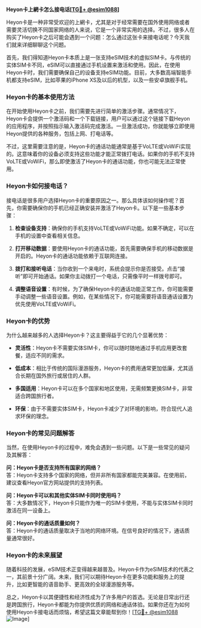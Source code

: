 **Heyon卡上網卡怎么接电话[[TG💪+ @esim1088](https://t.me/s/esim1088)]**

Heyon卡是一种非常受欢迎的上網卡，尤其是对于经常需要在国外使用网络或者需要灵活切换不同国家网络的人来说，它是一个非常实用的选择。不过，很多人在购买了Heyon卡之后可能会遇到一个问题：怎么通过这张卡来接电话呢？今天我们就来详细聊聊这个问题。

首先，我们得知道Heyon卡本质上是一张支持eSIM技术的虚拟SIM卡。与传统的实体SIM卡不同，eSIM可以直接通过手机设置来激活和使用。因此，在使用Heyon卡时，我们需要确保自己的设备支持eSIM功能。目前，大多数高端智能手机都支持eSIM，比如苹果的iPhone XS及以后的机型，以及一些安卓旗舰手机。

### Heyon卡的基本使用方法

在开始使用Heyon卡之前，我们需要先进行简单的激活步骤。通常情况下，Heyon卡会提供一个激活码和一个下载链接，用户可以通过这个链接下载Heyon的应用程序，并按照指示输入激活码完成激活。一旦激活成功，你就能够立即使用Heyon提供的各种服务，包括上网、打电话等。

不过，这里需要注意的是，Heyon卡的通话功能通常是基于VoLTE或VoWiFi实现的。这意味着你的设备必须支持这些功能才能正常拨打电话。如果你的手机不支持VoLTE或VoWiFi，那么即使激活了Heyon卡的通话功能，你也可能无法正常使用。

### Heyon卡如何接电话？

接电话是很多用户选择Heyon卡的重要原因之一。那么具体该如何操作呢？首先，你需要确保你的手机已经正确安装并激活了Heyon卡。以下是一些基本步骤：

1. **检查设备支持**：确保你的手机支持VoLTE或VoWiFi功能。如果不确定，可以在手机的设置中查看相关信息。
   
2. **打开移动数据**：要使用Heyon卡的通话功能，首先需要确保手机的移动数据是开启的。Heyon卡的通话功能依赖于互联网连接。

3. **拨打和接听电话**：当你收到一个来电时，系统会提示你是否接受。点击“接听”即可开始通话。如果你主动拨打一个电话，只需像平时一样拨号即可。

4. **调整语音设置**：有时候，为了确保Heyon卡的通话功能正常工作，你可能需要手动调整一些语音设置。例如，在某些情况下，你可能需要将语音通话设置为优先使用VoLTE或VoWiFi。

### Heyon卡的优势

为什么越来越多的人选择Heyon卡？这主要得益于它的几个显著优势：

- **灵活性**：Heyon卡不需要实体SIM卡，你可以随时随地通过手机应用更改套餐，适应不同的需求。
  
- **低成本**：相比于传统的国际漫游服务，Heyon卡的费用通常更加低廉，尤其适合长期在国外旅行或居住的人群。

- **多国适用**：Heyon卡可以在多个国家和地区使用，无需频繁更换SIM卡，非常适合跨国旅行者。

- **环保**：由于不需要实体SIM卡，Heyon卡减少了对环境的影响，符合现代人追求环保的理念。

### Heyon卡的常见问题解答

当然，在使用Heyon卡的过程中，难免会遇到一些问题。以下是一些常见的疑问及其解答：

**问：Heyon卡是否支持所有国家的网络？**  
答：Heyon卡支持多个国家的网络，但并非所有国家都能完美兼容。在使用前，建议查看Heyon官方网站提供的支持列表。

**问：Heyon卡可以和其他实体SIM卡同时使用吗？**  
答：大多数情况下，Heyon卡只能作为唯一的SIM卡使用，不能与实体SIM卡同时激活在同一设备上。

**问：Heyon卡的通话质量如何？**  
答：Heyon卡的通话质量取决于当地的网络环境。在信号良好的情况下，通话质量通常很好。

### Heyon卡的未来展望

随着科技的发展，eSIM技术正变得越来越普及。Heyon卡作为eSIM技术的代表之一，其前景十分广阔。未来，我们可以期待Heyon卡在更多功能和服务上的提升，比如更智能的语音助手、更高效的全球漫游服务等。

总之，Heyon卡以其便捷性和经济性成为了许多用户的首选。无论是日常出行还是跨国旅行，Heyon卡都能为你提供优质的网络和通话体验。如果你还在为如何使用Heyon卡接电话而烦恼，希望这篇文章能帮到你！[[TG💪+ @esim1088](https://t.me/s/esim1088) ![Image](https://i.postimg.cc/4NQfJmqS/Snipaste-2025-05-13-00-14-12.png)]
